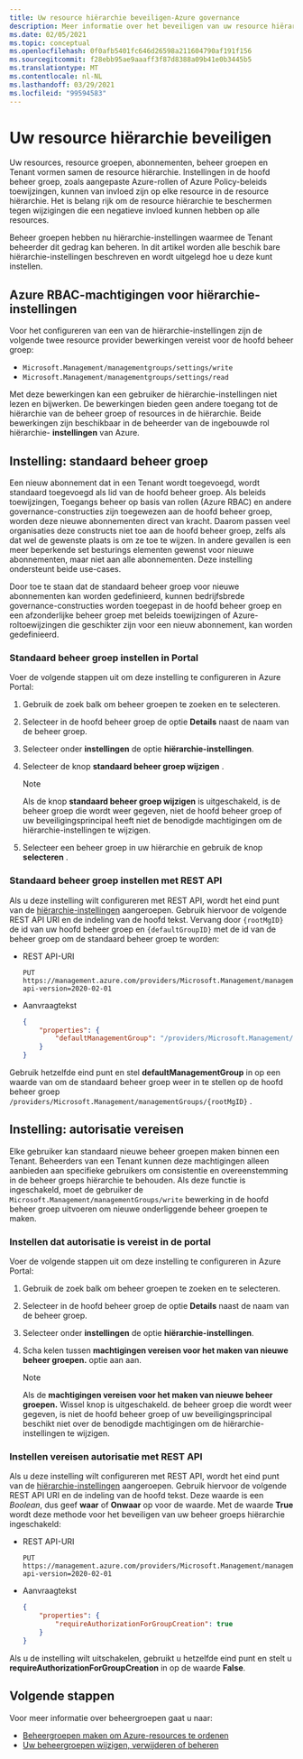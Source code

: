 ```yaml
---
title: Uw resource hiërarchie beveiligen-Azure governance
description: Meer informatie over het beveiligen van uw resource hiërarchie met hiërarchie-instellingen, zoals het instellen van de standaard beheer groep.
ms.date: 02/05/2021
ms.topic: conceptual
ms.openlocfilehash: 0f0afb5401fc646d26598a211604790af191f156
ms.sourcegitcommit: f28ebb95ae9aaaff3f87d8388a09b41e0b3445b5
ms.translationtype: MT
ms.contentlocale: nl-NL
ms.lasthandoff: 03/29/2021
ms.locfileid: "99594583"
---
```

# <a name="how-to-protect-your-resource-hierarchy"></a>Uw resource hiërarchie beveiligen

Uw resources, resource groepen, abonnementen, beheer groepen en Tenant vormen samen de resource hiërarchie. Instellingen in de hoofd beheer groep, zoals aangepaste Azure-rollen of Azure Policy-beleids toewijzingen, kunnen van invloed zijn op elke resource in de resource hiërarchie. Het is belang rijk om de resource hiërarchie te beschermen tegen wijzigingen die een negatieve invloed kunnen hebben op alle resources.

Beheer groepen hebben nu hiërarchie-instellingen waarmee de Tenant beheerder dit gedrag kan beheren. In dit artikel worden alle beschik bare hiërarchie-instellingen beschreven en wordt uitgelegd hoe u deze kunt instellen.

## <a name="azure-rbac-permissions-for-hierarchy-settings"></a>Azure RBAC-machtigingen voor hiërarchie-instellingen

Voor het configureren van een van de hiërarchie-instellingen zijn de volgende twee resource provider bewerkingen vereist voor de hoofd beheer groep:

- `Microsoft.Management/managementgroups/settings/write`
- `Microsoft.Management/managementgroups/settings/read`

Met deze bewerkingen kan een gebruiker de hiërarchie-instellingen niet lezen en bijwerken. De bewerkingen bieden geen andere toegang tot de hiërarchie van de beheer groep of resources in de hiërarchie. Beide bewerkingen zijn beschikbaar in de beheerder van de ingebouwde rol hiërarchie- **instellingen** van Azure.

## <a name="setting---default-management-group"></a>Instelling: standaard beheer groep

Een nieuw abonnement dat in een Tenant wordt toegevoegd, wordt standaard toegevoegd als lid van de hoofd beheer groep. Als beleids toewijzingen, Toegangs beheer op basis van rollen (Azure RBAC) en andere governance-constructies zijn toegewezen aan de hoofd beheer groep, worden deze nieuwe abonnementen direct van kracht. Daarom passen veel organisaties deze constructs niet toe aan de hoofd beheer groep, zelfs als dat wel de gewenste plaats is om ze toe te wijzen. In andere gevallen is een meer beperkende set besturings elementen gewenst voor nieuwe abonnementen, maar niet aan alle abonnementen. Deze instelling ondersteunt beide use-cases.

Door toe te staan dat de standaard beheer groep voor nieuwe abonnementen kan worden gedefinieerd, kunnen bedrijfsbrede governance-constructies worden toegepast in de hoofd beheer groep en een afzonderlijke beheer groep met beleids toewijzingen of Azure-roltoewijzingen die geschikter zijn voor een nieuw abonnement, kan worden gedefinieerd.

### <a name="set-default-management-group-in-portal"></a>Standaard beheer groep instellen in Portal

Voer de volgende stappen uit om deze instelling te configureren in Azure Portal:

1. Gebruik de zoek balk om beheer groepen te zoeken en te selecteren.

1. Selecteer in de hoofd beheer groep de optie **Details** naast de naam van de beheer groep.

1. Selecteer onder **instellingen** de optie **hiërarchie-instellingen**.

1. Selecteer de knop **standaard beheer groep wijzigen** .

   > [!NOTE]
   > Als de knop **standaard beheer groep wijzigen** is uitgeschakeld, is de beheer groep die wordt weer gegeven, niet de hoofd beheer groep of uw beveiligingsprincipal heeft niet de benodigde machtigingen om de hiërarchie-instellingen te wijzigen.

1. Selecteer een beheer groep in uw hiërarchie en gebruik de knop **selecteren** .

### <a name="set-default-management-group-with-rest-api"></a>Standaard beheer groep instellen met REST API

Als u deze instelling wilt configureren met REST API, wordt het eind punt van de [hiërarchie-instellingen](/rest/api/resources/hierarchysettings) aangeroepen. Gebruik hiervoor de volgende REST API URI en de indeling van de hoofd tekst. Vervang door `{rootMgID}` de id van uw hoofd beheer groep en `{defaultGroupID}` met de id van de beheer groep om de standaard beheer groep te worden:

- REST API-URI

  ```http
  PUT https://management.azure.com/providers/Microsoft.Management/managementGroups/{rootMgID}/settings/default?api-version=2020-02-01
  ```

- Aanvraagtekst

  ```json
  {
      "properties": {
          "defaultManagementGroup": "/providers/Microsoft.Management/managementGroups/{defaultGroupID}"
      }
  }
  ```

Gebruik hetzelfde eind punt en stel **defaultManagementGroup** in op een waarde van om de standaard beheer groep weer in te stellen op de hoofd beheer groep `/providers/Microsoft.Management/managementGroups/{rootMgID}` .

## <a name="setting---require-authorization"></a>Instelling: autorisatie vereisen

Elke gebruiker kan standaard nieuwe beheer groepen maken binnen een Tenant. Beheerders van een Tenant kunnen deze machtigingen alleen aanbieden aan specifieke gebruikers om consistentie en overeenstemming in de beheer groeps hiërarchie te behouden. Als deze functie is ingeschakeld, moet de gebruiker de `Microsoft.Management/managementGroups/write` bewerking in de hoofd beheer groep uitvoeren om nieuwe onderliggende beheer groepen te maken.

### <a name="set-require-authorization-in-portal"></a>Instellen dat autorisatie is vereist in de portal

Voer de volgende stappen uit om deze instelling te configureren in Azure Portal:

1. Gebruik de zoek balk om beheer groepen te zoeken en te selecteren.

1. Selecteer in de hoofd beheer groep de optie **Details** naast de naam van de beheer groep.

1. Selecteer onder **instellingen** de optie **hiërarchie-instellingen**.

1. Scha kelen tussen **machtigingen vereisen voor het maken van nieuwe beheer groepen.** optie aan aan.

   > [!NOTE]
   > Als de **machtigingen vereisen voor het maken van nieuwe beheer groepen.** Wissel knop is uitgeschakeld. de beheer groep die wordt weer gegeven, is niet de hoofd beheer groep of uw beveiligingsprincipal beschikt niet over de benodigde machtigingen om de hiërarchie-instellingen te wijzigen.

### <a name="set-require-authorization-with-rest-api"></a>Instellen vereisen autorisatie met REST API

Als u deze instelling wilt configureren met REST API, wordt het eind punt van de [hiërarchie-instellingen](/rest/api/resources/hierarchysettings) aangeroepen. Gebruik hiervoor de volgende REST API URI en de indeling van de hoofd tekst. Deze waarde is een _Boolean_, dus geef **waar** of **Onwaar** op voor de waarde. Met de waarde **True** wordt deze methode voor het beveiligen van uw beheer groeps hiërarchie ingeschakeld:

- REST API-URI

  ```http
  PUT https://management.azure.com/providers/Microsoft.Management/managementGroups/{rootMgID}/settings/default?api-version=2020-02-01
  ```

- Aanvraagtekst

  ```json
  {
      "properties": {
          "requireAuthorizationForGroupCreation": true
      }
  }
  ```

Als u de instelling wilt uitschakelen, gebruikt u hetzelfde eind punt en stelt u **requireAuthorizationForGroupCreation** in op de waarde **False**.

## <a name="next-steps"></a>Volgende stappen

Voor meer informatie over beheergroepen gaat u naar:

- [Beheergroepen maken om Azure-resources te ordenen](../create-management-group-portal.md)
- [Uw beheergroepen wijzigen, verwijderen of beheren](../manage.md)